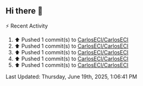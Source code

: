 ## Hi there 👋

⚡ Recent Activity
<!--RECENT_ACTIVITY:start-->
1. ⬆️ Pushed 1 commit(s) to [CarlosECI/CarlosECI](https://github.com/CarlosECI/CarlosECI)<br>
2. ⬆️ Pushed 1 commit(s) to [CarlosECI/CarlosECI](https://github.com/CarlosECI/CarlosECI)<br>
3. ⬆️ Pushed 1 commit(s) to [CarlosECI/CarlosECI](https://github.com/CarlosECI/CarlosECI)<br>
4. ⬆️ Pushed 1 commit(s) to [CarlosECI/CarlosECI](https://github.com/CarlosECI/CarlosECI)<br>
5. ⬆️ Pushed 1 commit(s) to [CarlosECI/CarlosECI](https://github.com/CarlosECI/CarlosECI)<br>
<!--RECENT_ACTIVITY:end-->
<!--RECENT_ACTIVITY:last_update-->
Last Updated: Thursday, June 19th, 2025, 1:06:41 PM
<!--RECENT_ACTIVITY:last_update_end-->
